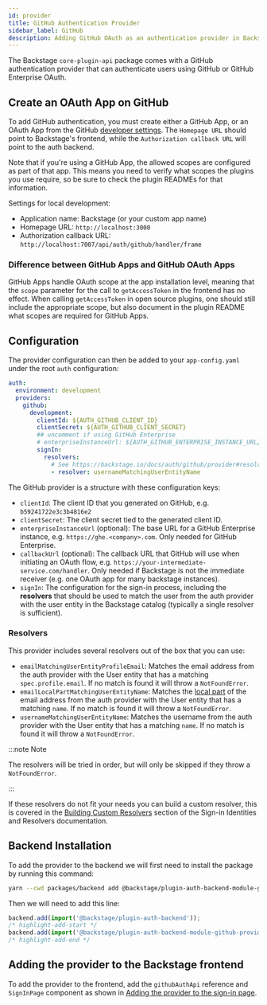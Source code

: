 ```yaml
---
id: provider
title: GitHub Authentication Provider
sidebar_label: GitHub
description: Adding GitHub OAuth as an authentication provider in Backstage
---
```


The Backstage `core-plugin-api` package comes with a GitHub authentication
provider that can authenticate users using GitHub or GitHub Enterprise OAuth.

## Create an OAuth App on GitHub

To add GitHub authentication, you must create either a GitHub App, or an OAuth
App from the GitHub
[developer settings](https://github.com/settings/developers). The `Homepage URL`
should point to Backstage's frontend, while the `Authorization callback URL`
will point to the auth backend.

Note that if you're using a GitHub App, the allowed scopes are configured as
part of that app. This means you need to verify what scopes the plugins you use
require, so be sure to check the plugin READMEs for that information.

Settings for local development:

- Application name: Backstage (or your custom app name)
- Homepage URL: `http://localhost:3000`
- Authorization callback URL: `http://localhost:7007/api/auth/github/handler/frame`

### Difference between GitHub Apps and GitHub OAuth Apps

GitHub Apps handle OAuth scope at the app installation level, meaning that the
`scope` parameter for the call to `getAccessToken` in the frontend has no
effect. When calling `getAccessToken` in open source plugins, one should still
include the appropriate scope, but also document in the plugin README what
scopes are required for GitHub Apps.

## Configuration

The provider configuration can then be added to your `app-config.yaml` under the
root `auth` configuration:

```yaml
auth:
  environment: development
  providers:
    github:
      development:
        clientId: ${AUTH_GITHUB_CLIENT_ID}
        clientSecret: ${AUTH_GITHUB_CLIENT_SECRET}
        ## uncomment if using GitHub Enterprise
        # enterpriseInstanceUrl: ${AUTH_GITHUB_ENTERPRISE_INSTANCE_URL}
        signIn:
          resolvers:
            # See https://backstage.io/docs/auth/github/provider#resolvers for more resolvers
            - resolver: usernameMatchingUserEntityName
```

The GitHub provider is a structure with these configuration keys:

- `clientId`: The client ID that you generated on GitHub, e.g.
  `b59241722e3c3b4816e2`
- `clientSecret`: The client secret tied to the generated client ID.
- `enterpriseInstanceUrl` (optional): The base URL for a GitHub Enterprise
  instance, e.g. `https://ghe.<company>.com`. Only needed for GitHub Enterprise.
- `callbackUrl` (optional): The callback URL that GitHub will use when
  initiating an OAuth flow, e.g.
  `https://your-intermediate-service.com/handler`. Only needed if Backstage is
  not the immediate receiver (e.g. one OAuth app for many backstage instances).
- `signIn`: The configuration for the sign-in process, including the **resolvers**
  that should be used to match the user from the auth provider with the user
  entity in the Backstage catalog (typically a single resolver is sufficient).

### Resolvers

This provider includes several resolvers out of the box that you can use:

- `emailMatchingUserEntityProfileEmail`: Matches the email address from the auth provider with the User entity that has a matching `spec.profile.email`. If no match is found it will throw a `NotFoundError`.
- `emailLocalPartMatchingUserEntityName`: Matches the [local part](https://en.wikipedia.org/wiki/Email_address#Local-part) of the email address from the auth provider with the User entity that has a matching `name`. If no match is found it will throw a `NotFoundError`.
- `usernameMatchingUserEntityName`: Matches the username from the auth provider with the User entity that has a matching `name`. If no match is found it will throw a `NotFoundError`.

:::note Note

The resolvers will be tried in order, but will only be skipped if they throw a `NotFoundError`.

:::

If these resolvers do not fit your needs you can build a custom resolver, this is covered in the [Building Custom Resolvers](../identity-resolver.md#building-custom-resolvers) section of the Sign-in Identities and Resolvers documentation.

## Backend Installation

To add the provider to the backend we will first need to install the package by running this command:

```bash title="from your Backstage root directory"
yarn --cwd packages/backend add @backstage/plugin-auth-backend-module-github-provider
```

Then we will need to add this line:

```ts title="in packages/backend/src/index.ts"
backend.add(import('@backstage/plugin-auth-backend'));
/* highlight-add-start */
backend.add(import('@backstage/plugin-auth-backend-module-github-provider'));
/* highlight-add-end */
```

## Adding the provider to the Backstage frontend

To add the provider to the frontend, add the `githubAuthApi` reference and
`SignInPage` component as shown in
[Adding the provider to the sign-in page](../index.md#sign-in-configuration).
